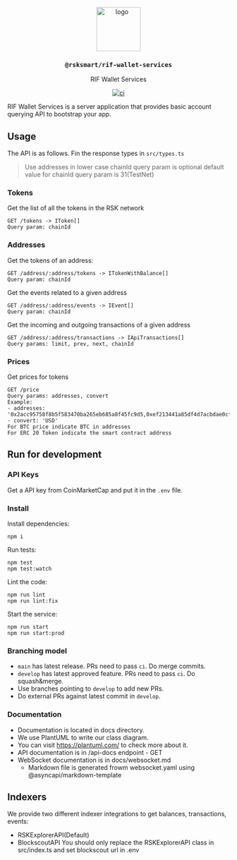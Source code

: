 <p align="middle">
  <img src="https://user-images.githubusercontent.com/766679/236442723-004fc7a5-edb2-4477-86da-0b687d62702f.svg" alt="logo" height="100" >
</p>
<h3 align="middle"><code>@rsksmart/rif-wallet-services</code></h3>
<p align="middle">
  RIF Wallet Services
</p>
<p align="middle">
  <a href="https://github.com/rsksmart/rif-wallet-services/actions/workflows/ci.yml" alt="ci">
    <img src="https://github.com/rsksmart/rif-wallet-services/actions/workflows/ci.yml/badge.svg" alt="ci" />
  </a>
</p>

RIF Wallet Services is a server application that provides basic account querying API to bootstrap your app.

## Usage

The API is as follows. Fin the response types in `src/types.ts`

> Use addresses in lower case
> chainId query param is optional
> default value for chainId query param is 31(TestNet)

### Tokens

Get the list of all the tokens in the RSK network

```
GET /tokens -> IToken[]
Query param: chainId
```

### Addresses

Get the tokens of an address:


```
GET /address/:address/tokens -> ITokenWithBalance[]
Query param: chainId
```

Get the events related to a given address

```
GET /address/:address/events -> IEvent[]
Query param: chainId
```

Get the incoming and outgoing transactions of a given address

```
GET /address/:address/transactions -> IApiTransactions[]
Query params: limit, prev, next, chainId
```

### Prices
Get prices for tokens
```
GET /price
Query params: addresses, convert
Example:
- addresses: '0x2acc95758f8b5f583470ba265eb685a8f45fc9d5,0xef213441a85df4d7acbdae0cf78004e1e486bb96'
- convert: 'USD'
For BTC price indicate BTC in addresses
For ERC 20 Token indicate the smart contract address
```

## Run for development

### API Keys

Get a API key from CoinMarketCap and put it in the `.env` file.

### Install

Install dependencies:

```
npm i
```

Run tests:

```
npm test
npm test:watch
```

Lint the code:

```
npm run lint
npm run lint:fix
```

Start the service:

```
npm run start
npm run start:prod
```

### Branching model

- `main` has latest release. PRs need to pass `ci`. Do merge commits.
- `develop` has latest approved feature. PRs need to pass `ci`. Do squash&merge.
- Use branches pointing to `develop` to add new PRs.
- Do external PRs against latest commit in `develop`.

### Documentation

- Documentation is located in docs directory.
- We use PlantUML to write our class diagram.
- You can visit https://plantuml.com/ to check more about it.
- API documentation is in /api-docs endpoint - GET
- WebSocket documentation is in docs/websocket.md
  - Markdown file is generated frowm websocket.yaml using @asyncapi/markdown-template


## Indexers
We provide two different indexer integrations to get balances, transactions, events:
- RSKExplorerAPI(Default)
- BlockscoutAPI
You should only replace the RSKExplorerAPI class in src/index.ts and set blockscout url in .env
